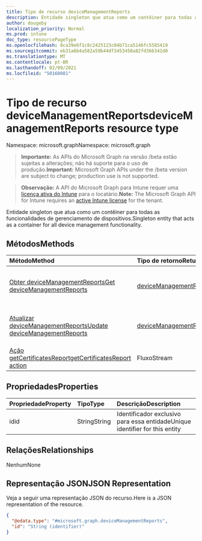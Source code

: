 ```yaml
---
title: Tipo de recurso deviceManagementReports
description: Entidade singleton que atua como um contêiner para todas as funcionalidades de gerenciamento de dispositivos.
author: dougeby
localization_priority: Normal
ms.prod: intune
doc_type: resourcePageType
ms.openlocfilehash: 8ca39e6f1c8c2425123c04b71ca5146fc5585419
ms.sourcegitcommit: eb31a6b4a582a59b44df3453450a82fd366342d0
ms.translationtype: MT
ms.contentlocale: pt-BR
ms.lasthandoff: 02/09/2021
ms.locfileid: "50160081"
---
```

# <a name="devicemanagementreports-resource-type"></a><span data-ttu-id="599b5-103">Tipo de recurso deviceManagementReports</span><span class="sxs-lookup"><span data-stu-id="599b5-103">deviceManagementReports resource type</span></span>

<span data-ttu-id="599b5-104">Namespace: microsoft.graph</span><span class="sxs-lookup"><span data-stu-id="599b5-104">Namespace: microsoft.graph</span></span>

> <span data-ttu-id="599b5-105">**Importante:** As APIs do Microsoft Graph na versão /beta estão sujeitas a alterações; não há suporte para o uso de produção.</span><span class="sxs-lookup"><span data-stu-id="599b5-105">**Important:** Microsoft Graph APIs under the /beta version are subject to change; production use is not supported.</span></span>

> <span data-ttu-id="599b5-106">**Observação:** A API do Microsoft Graph para Intune requer uma [licença ativa do Intune](https://go.microsoft.com/fwlink/?linkid=839381) para o locatário.</span><span class="sxs-lookup"><span data-stu-id="599b5-106">**Note:** The Microsoft Graph API for Intune requires an [active Intune license](https://go.microsoft.com/fwlink/?linkid=839381) for the tenant.</span></span>

<span data-ttu-id="599b5-107">Entidade singleton que atua como um contêiner para todas as funcionalidades de gerenciamento de dispositivos.</span><span class="sxs-lookup"><span data-stu-id="599b5-107">Singleton entity that acts as a container for all device management functionality.</span></span>

## <a name="methods"></a><span data-ttu-id="599b5-108">Métodos</span><span class="sxs-lookup"><span data-stu-id="599b5-108">Methods</span></span>
|<span data-ttu-id="599b5-109">Método</span><span class="sxs-lookup"><span data-stu-id="599b5-109">Method</span></span>|<span data-ttu-id="599b5-110">Tipo de retorno</span><span class="sxs-lookup"><span data-stu-id="599b5-110">Return Type</span></span>|<span data-ttu-id="599b5-111">Descrição</span><span class="sxs-lookup"><span data-stu-id="599b5-111">Description</span></span>|
|:---|:---|:---|
|[<span data-ttu-id="599b5-112">Obter deviceManagementReports</span><span class="sxs-lookup"><span data-stu-id="599b5-112">Get deviceManagementReports</span></span>](../api/intune-rapolicy-devicemanagementreports-get.md)|[<span data-ttu-id="599b5-113">deviceManagementReports</span><span class="sxs-lookup"><span data-stu-id="599b5-113">deviceManagementReports</span></span>](../resources/intune-rapolicy-devicemanagementreports.md)|<span data-ttu-id="599b5-114">Leia as propriedades e as relações do [objeto deviceManagementReports.](../resources/intune-rapolicy-devicemanagementreports.md)</span><span class="sxs-lookup"><span data-stu-id="599b5-114">Read properties and relationships of the [deviceManagementReports](../resources/intune-rapolicy-devicemanagementreports.md) object.</span></span>|
|[<span data-ttu-id="599b5-115">Atualizar deviceManagementReports</span><span class="sxs-lookup"><span data-stu-id="599b5-115">Update deviceManagementReports</span></span>](../api/intune-rapolicy-devicemanagementreports-update.md)|[<span data-ttu-id="599b5-116">deviceManagementReports</span><span class="sxs-lookup"><span data-stu-id="599b5-116">deviceManagementReports</span></span>](../resources/intune-rapolicy-devicemanagementreports.md)|<span data-ttu-id="599b5-117">Atualizar as propriedades de um [objeto deviceManagementReports.](../resources/intune-rapolicy-devicemanagementreports.md)</span><span class="sxs-lookup"><span data-stu-id="599b5-117">Update the properties of a [deviceManagementReports](../resources/intune-rapolicy-devicemanagementreports.md) object.</span></span>|
|[<span data-ttu-id="599b5-118">Ação getCertificatesReport</span><span class="sxs-lookup"><span data-stu-id="599b5-118">getCertificatesReport action</span></span>](../api/intune-rapolicy-devicemanagementreports-getcertificatesreport.md)|<span data-ttu-id="599b5-119">Fluxo</span><span class="sxs-lookup"><span data-stu-id="599b5-119">Stream</span></span>|<span data-ttu-id="599b5-120">Ainda não documentado</span><span class="sxs-lookup"><span data-stu-id="599b5-120">Not yet documented</span></span>|

## <a name="properties"></a><span data-ttu-id="599b5-121">Propriedades</span><span class="sxs-lookup"><span data-stu-id="599b5-121">Properties</span></span>
|<span data-ttu-id="599b5-122">Propriedade</span><span class="sxs-lookup"><span data-stu-id="599b5-122">Property</span></span>|<span data-ttu-id="599b5-123">Tipo</span><span class="sxs-lookup"><span data-stu-id="599b5-123">Type</span></span>|<span data-ttu-id="599b5-124">Descrição</span><span class="sxs-lookup"><span data-stu-id="599b5-124">Description</span></span>|
|:---|:---|:---|
|<span data-ttu-id="599b5-125">id</span><span class="sxs-lookup"><span data-stu-id="599b5-125">id</span></span>|<span data-ttu-id="599b5-126">String</span><span class="sxs-lookup"><span data-stu-id="599b5-126">String</span></span>|<span data-ttu-id="599b5-127">Identificador exclusivo para essa entidade</span><span class="sxs-lookup"><span data-stu-id="599b5-127">Unique identifier for this entity</span></span>|

## <a name="relationships"></a><span data-ttu-id="599b5-128">Relações</span><span class="sxs-lookup"><span data-stu-id="599b5-128">Relationships</span></span>
<span data-ttu-id="599b5-129">Nenhum</span><span class="sxs-lookup"><span data-stu-id="599b5-129">None</span></span>

## <a name="json-representation"></a><span data-ttu-id="599b5-130">Representação JSON</span><span class="sxs-lookup"><span data-stu-id="599b5-130">JSON Representation</span></span>
<span data-ttu-id="599b5-131">Veja a seguir uma representação JSON do recurso.</span><span class="sxs-lookup"><span data-stu-id="599b5-131">Here is a JSON representation of the resource.</span></span>
<!-- {
  "blockType": "resource",
  "keyProperty": "id",
  "@odata.type": "microsoft.graph.deviceManagementReports"
}
-->
``` json
{
  "@odata.type": "#microsoft.graph.deviceManagementReports",
  "id": "String (identifier)"
}
```




